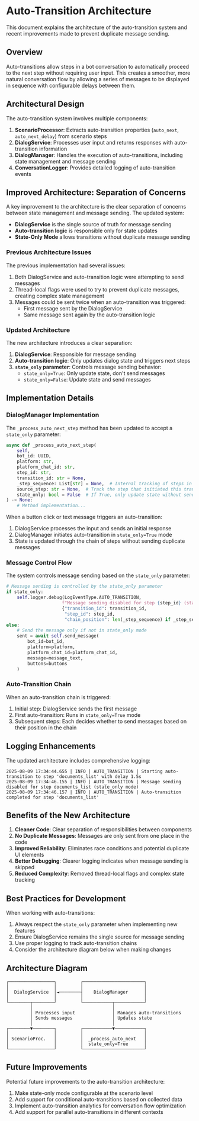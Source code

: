 # Auto-Transition Architecture

This document explains the architecture of the auto-transition system and recent improvements made to prevent duplicate message sending.

## Overview

Auto-transitions allow steps in a bot conversation to automatically proceed to the next step without requiring user input. This creates a smoother, more natural conversation flow by allowing a series of messages to be displayed in sequence with configurable delays between them.

## Architectural Design

The auto-transition system involves multiple components:

1. **ScenarioProcessor**: Extracts auto-transition properties (`auto_next`, `auto_next_delay`) from scenario steps
2. **DialogService**: Processes user input and returns responses with auto-transition information
3. **DialogManager**: Handles the execution of auto-transitions, including state management and message sending
4. **ConversationLogger**: Provides detailed logging of auto-transition events

## Improved Architecture: Separation of Concerns

A key improvement to the architecture is the clear separation of concerns between state management and message sending. The updated system:

- **DialogService** is the single source of truth for message sending
- **Auto-transition logic** is responsible only for state updates
- **State-Only Mode** allows transitions without duplicate message sending

### Previous Architecture Issues

The previous implementation had several issues:

1. Both DialogService and auto-transition logic were attempting to send messages
2. Thread-local flags were used to try to prevent duplicate messages, creating complex state management
3. Messages could be sent twice when an auto-transition was triggered:
   - First message sent by the DialogService
   - Same message sent again by the auto-transition logic

### Updated Architecture

The new architecture introduces a clear separation:

1. **DialogService**: Responsible for message sending
2. **Auto-transition logic**: Only updates dialog state and triggers next steps
3. **`state_only` parameter**: Controls message sending behavior:
   - `state_only=True`: Only update state, don't send messages
   - `state_only=False`: Update state and send messages

## Implementation Details

### DialogManager Implementation

The `_process_auto_next_step` method has been updated to accept a `state_only` parameter:

```python
async def _process_auto_next_step(
    self,
    bot_id: UUID,
    platform: str,
    platform_chat_id: str,
    step_id: str,
    transition_id: str = None,
    _step_sequence: List[str] = None,  # Internal tracking of steps in sequence
    source_step: str = None,  # Track the step that initiated this transition
    state_only: bool = False  # If True, only update state without sending messages
) -> None:
    # Method implementation...
```

When a button click or text message triggers an auto-transition:
1. DialogService processes the input and sends an initial response
2. DialogManager initiates auto-transition in `state_only=True` mode
3. State is updated through the chain of steps without sending duplicate messages

### Message Control Flow

The system controls message sending based on the `state_only` parameter:

```python
# Message sending is controlled by the state_only parameter
if state_only:
    self.logger.debug(LogEventType.AUTO_TRANSITION,
                     f"Message sending disabled for step {step_id} (state_only mode)",
                     {"transition_id": transition_id, 
                      "step_id": step_id,
                      "chain_position": len(_step_sequence) if _step_sequence else 0})
else:
    # Send the message only if not in state_only mode
    sent = await self.send_message(
        bot_id=bot_id,
        platform=platform,
        platform_chat_id=platform_chat_id,
        message=message_text,
        buttons=buttons
    )
```

### Auto-Transition Chain

When an auto-transition chain is triggered:

1. Initial step: DialogService sends the first message
2. First auto-transition: Runs in `state_only=True` mode
3. Subsequent steps: Each decides whether to send messages based on their position in the chain

## Logging Enhancements

The updated architecture includes comprehensive logging:

```
2025-08-09 17:34:44.655 | INFO | AUTO_TRANSITION | Starting auto-transition to step 'documents_list' with delay 1.5s
2025-08-09 17:34:46.155 | INFO | AUTO_TRANSITION | Message sending disabled for step documents_list (state_only mode)
2025-08-09 17:34:46.157 | INFO | AUTO_TRANSITION | Auto-transition completed for step 'documents_list'
```

## Benefits of the New Architecture

1. **Cleaner Code**: Clear separation of responsibilities between components
2. **No Duplicate Messages**: Messages are only sent from one place in the code
3. **Improved Reliability**: Eliminates race conditions and potential duplicate UI elements
4. **Better Debugging**: Clearer logging indicates when message sending is skipped
5. **Reduced Complexity**: Removed thread-local flags and complex state tracking

## Best Practices for Development

When working with auto-transitions:

1. Always respect the `state_only` parameter when implementing new features
2. Ensure DialogService remains the single source for message sending
3. Use proper logging to track auto-transition chains
4. Consider the architecture diagram below when making changes

## Architecture Diagram

```
┌─────────────────┐         ┌───────────────────────┐
│                 │         │                       │
│  DialogService  │◄────────┤    DialogManager      │
│                 │         │                       │
└────────┬────────┘         └───────────┬───────────┘
         │                              │
         │ Processes input              │ Manages auto-transitions
         │ Sends messages               │ Updates state
         │                              │
┌────────▼────────┐         ┌───────────▼───────────┐
│                 │         │                       │
│ ScenarioProc.   │         │  _process_auto_next   │
│                 │         │  state_only=True      │
└─────────────────┘         └───────────────────────┘
```

## Future Improvements

Potential future improvements to the auto-transition architecture:

1. Make state-only mode configurable at the scenario level
2. Add support for conditional auto-transitions based on collected data
3. Implement auto-transition analytics for conversation flow optimization
4. Add support for parallel auto-transitions in different contexts